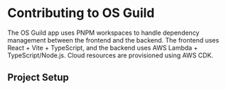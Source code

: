# Contributing to OS Guild

The OS Guild app uses PNPM workspaces to handle dependency management between the frontend and the backend. The frontend uses React + Vite + TypeScript, and the backend uses AWS Lambda + TypeScript/Node.js. Cloud resources are provisioned using AWS CDK.

## Project Setup


